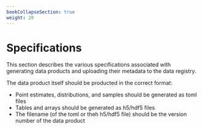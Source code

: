 ```yaml
---
bookCollapseSection: true
weight: 20
---
```


# Specifications

This section describes the various specifications associated with generating data products and uploading their metadata to the data registry.

The data product itself should be producted in the correct format:

* Point estimates, distributions, and samples should be generated as toml files
* Tables and arrays should be generated as h5/hdf5 files
* The filename (of the toml or theh h5/hdf5 file) should be the version number of the data product
